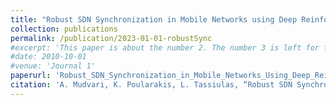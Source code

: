 ```yaml
---
title: "Robust SDN Synchronization in Mobile Networks using Deep Reinforcement and Transfer Learning"
collection: publications
permalink: /publication/2023-01-01-robustSync
#excerpt: 'This paper is about the number 2. The number 3 is left for future work.'
#date: 2010-10-01
#venue: 'Journal 1'
paperurl: 'Robust_SDN_Synchronization_in_Mobile_Networks_Using_Deep_Reinforcement_and_Transfer_Learning.pdf'
citation: 'A. Mudvari, K. Poularakis, L. Tassiulas, “Robust SDN Synchronization in Mobile Networks using Deep Reinforcement and Transfer Learning,” IEEE International Conference on Communications (ICC), 2023'
---
```




